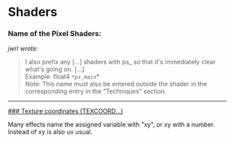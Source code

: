 # Shaders


### Name of the Pixel Shaders:  

*jwrl wrote:*  
>I also prefix any [...] shaders with ps_ so that it's immediately clear what's going on. [...]  
Example: float4 *`*ps_main`**  
Note: This name must also be entered outside the shader in the corresponding entry in the "Techniques" section.  

---

[### Texture coordinates (TEXCOORD...)](TEXCOORD.md)


Many effects name the assigned variable with "xy", or xy with a number. 
Instead of xy is also uv usual.


